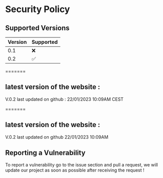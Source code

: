 # Security Policy

## Supported Versions

| Version | Supported          |
| ------- | ------------------ |
| 0.1     | :x:                |
| 0.2     | :white_check_mark: |

=======
## latest version of the website :

V.0.2
last updated on github : 22/01/2023 10:09AM CEST

=======
## latest version of the website :

V.0.2
last updated on github 22/01/2023 10:09AM

## Reporting a Vulnerability

To report a vulnerability go to the issue section and pull a request, we will update our project as soon as possible after receiving the request !
